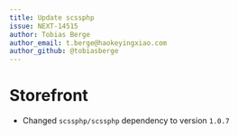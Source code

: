 ```yaml
---
title: Update scssphp
issue: NEXT-14515
author: Tobias Berge
author_email: t.berge@haokeyingxiao.com 
author_github: @tobiasberge
---
```

# Storefront
* Changed `scssphp/scssphp` dependency to version `1.0.7`
